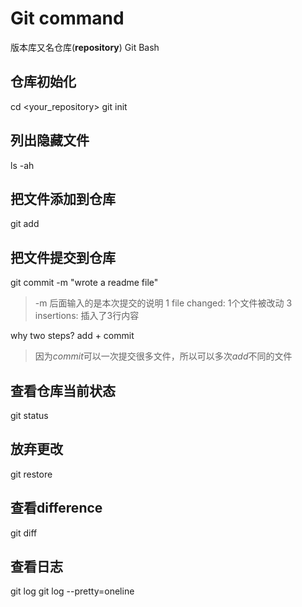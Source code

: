# Git command

版本库又名仓库(**repository**)
Git Bash

## 仓库初始化
cd <your_repository>
git init

## 列出隐藏文件
ls -ah

## 把文件添加到仓库
git add <yourfile>

## 把文件提交到仓库
git commit -m "wrote a readme file"
> -m 后面输入的是本次提交的说明
> 1 file changed: 1个文件被改动
> 3 insertions: 插入了3行内容

why two steps? add + commit
> 因为*commit*可以一次提交很多文件，所以可以多次*add*不同的文件

## 查看仓库当前状态
git status

## 放弃更改
git restore <yourfile>

## 查看difference
git diff <yourfile>

## 查看日志
git log
git log --pretty=oneline